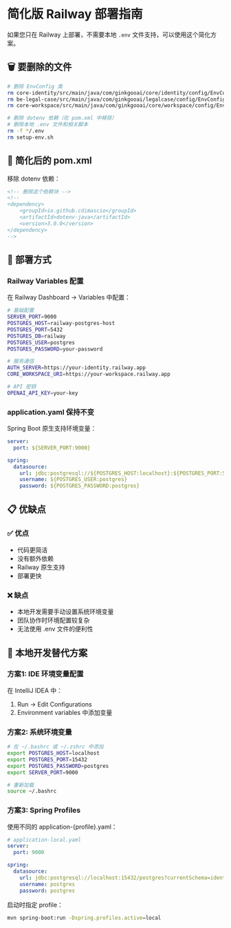 # 简化版 Railway 部署指南

如果您只在 Railway 上部署，不需要本地 `.env` 文件支持，可以使用这个简化方案。

## 🗑️ 要删除的文件

```bash
# 删除 EnvConfig 类
rm core-identity/src/main/java/com/ginkgooai/core/identity/config/EnvConfig.java
rm be-legal-case/src/main/java/com/ginkgooai/legalcase/config/EnvConfig.java
rm core-workspace/src/main/java/com/ginkgooai/core/workspace/config/EnvConfig.java

# 删除 dotenv 依赖（在 pom.xml 中移除）
# 删除本地 .env 文件和相关脚本
rm -f */.env
rm setup-env.sh
```

## 📝 简化后的 pom.xml

移除 dotenv 依赖：

```xml
<!-- 删除这个依赖块 -->
<!-- 
<dependency>
    <groupId>io.github.cdimascio</groupId>
    <artifactId>dotenv-java</artifactId>
    <version>3.0.0</version>
</dependency>
-->
```

## 🚀 部署方式

### Railway Variables 配置

在 Railway Dashboard → Variables 中配置：

```bash
# 基础配置
SERVER_PORT=9000
POSTGRES_HOST=railway-postgres-host
POSTGRES_PORT=5432
POSTGRES_DB=railway
POSTGRES_USER=postgres
POSTGRES_PASSWORD=your-password

# 服务通信
AUTH_SERVER=https://your-identity.railway.app
CORE_WORKSPACE_URI=https://your-workspace.railway.app

# API 密钥
OPENAI_API_KEY=your-key
```

### application.yaml 保持不变

Spring Boot 原生支持环境变量：

```yaml
server:
  port: ${SERVER_PORT:9000}

spring:
  datasource:
    url: jdbc:postgresql://${POSTGRES_HOST:localhost}:${POSTGRES_PORT:5432}/${POSTGRES_DB:postgres}?currentSchema=${POSTGRES_SCHEMA:public}
    username: ${POSTGRES_USER:postgres}
    password: ${POSTGRES_PASSWORD:postgres}
```

## 📋 优缺点

### ✅ 优点
- 代码更简洁
- 没有额外依赖
- Railway 原生支持
- 部署更快

### ❌ 缺点
- 本地开发需要手动设置系统环境变量
- 团队协作时环境配置较复杂
- 无法使用 .env 文件的便利性

## 🔧 本地开发替代方案

### 方案1: IDE 环境变量配置

在 IntelliJ IDEA 中：
1. Run → Edit Configurations
2. Environment variables 中添加变量

### 方案2: 系统环境变量

```bash
# 在 ~/.bashrc 或 ~/.zshrc 中添加
export POSTGRES_HOST=localhost
export POSTGRES_PORT=15432
export POSTGRES_PASSWORD=postgres
export SERVER_PORT=9000

# 重新加载
source ~/.bashrc
```

### 方案3: Spring Profiles

使用不同的 application-{profile}.yaml：

```yaml
# application-local.yaml
server:
  port: 9000

spring:
  datasource:
    url: jdbc:postgresql://localhost:15432/postgres?currentSchema=identity
    username: postgres
    password: postgres
```

启动时指定 profile：
```bash
mvn spring-boot:run -Dspring.profiles.active=local
```